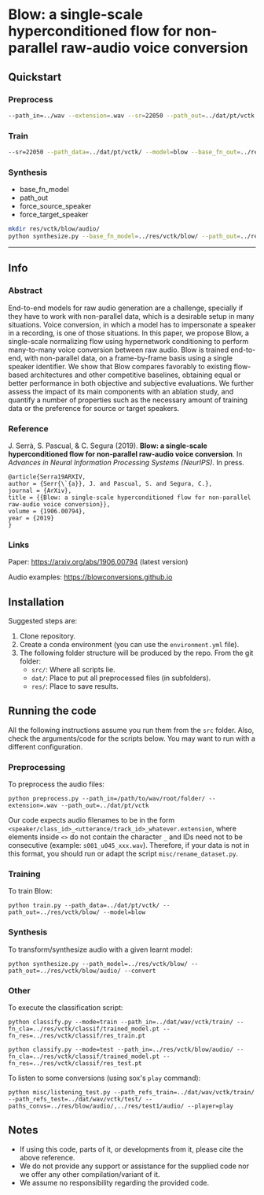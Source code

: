 # Blow: a single-scale hyperconditioned flow for non-parallel raw-audio voice conversion

## Quickstart

### Preprocess
```sh
--path_in=../wav --extension=.wav --sr=22050 --path_out=../dat/pt/vctk
```

### Train
```sh
--sr=22050 --path_data=../dat/pt/vctk/ --model=blow --base_fn_out=../res/vctk/blow/ --sbatch=20
```

### Synthesis
- base_fn_model
- path_out
- force_source_speaker
- force_target_speaker

```sh
mkdir res/vctk/blow/audio/
python synthesize.py --base_fn_model=../res/vctk/blow/ --path_out=../res/vctk/blow/audio/ --convert --force_source_speaker=s001 --force_target_speaker=s002
```

---

## Info

### Abstract

End-to-end models for raw audio generation are a challenge, specially if they have to work with non-parallel data, which is a desirable setup in many situations. Voice conversion, in which a model has to impersonate a speaker in a recording, is one of those situations. In this paper, we propose Blow, a single-scale normalizing flow using hypernetwork conditioning to perform many-to-many voice conversion between raw audio. Blow is trained end-to-end, with non-parallel data, on a frame-by-frame basis using a single speaker identifier. We show that Blow compares favorably to existing flow-based architectures and other competitive baselines, obtaining equal or better performance in both objective and subjective evaluations. We further assess the impact of its main components with an ablation study, and quantify a number of properties such as the necessary amount of training data or the preference for source or target speakers.

### Reference

J. Serrà, S. Pascual, & C. Segura (2019). **Blow: a single-scale hyperconditioned flow for non-parallel raw-audio voice conversion**. In _Advances in Neural Information Processing Systems (NeurIPS)_. In press.

```
@article{Serra19ARXIV,
author = {Serr{\`{a}}, J. and Pascual, S. and Segura, C.},
journal = {ArXiv},
title = {{Blow: a single-scale hyperconditioned flow for non-parallel raw-audio voice conversion}},
volume = {1906.00794},
year = {2019}
}
```

### Links

Paper: https://arxiv.org/abs/1906.00794 (latest version)

Audio examples: https://blowconversions.github.io

## Installation

Suggested steps are:

1. Clone repository.
1. Create a conda environment (you can use the `environment.yml` file).
1. The following folder structure will be produced by the repo. From the git folder:
    - `src/`: Where all scripts lie.
    - `dat/`: Place to put all preprocessed files (in subfolders).
    - `res/`: Place to save results.

## Running the code

All the following instructions assume you run them from the `src` folder. 
Also, check the arguments/code for the scripts below. You may want to run with a different configuration.

### Preprocessing

To preprocess the audio files:
```
python preprocess.py --path_in=/path/to/wav/root/folder/ --extension=.wav --path_out=../dat/pt/vctk
```
Our code expects audio filenames to be in the form `<speaker/class_id>_<utterance/track_id>_whatever.extension`, 
where elements inside `<>` do not contain the character `_` and IDs need not to be consecutive (example: `s001_u045_xxx.wav`). 
Therefore, if your data is not in this format, you should run or adapt the script `misc/rename_dataset.py`.

### Training

To train Blow:
```
python train.py --path_data=../dat/pt/vctk/ --path_out=../res/vctk/blow/ --model=blow
```

### Synthesis

To transform/synthesize audio with a given learnt model:
```
python synthesize.py --path_model=../res/vctk/blow/ --path_out=../res/vctk/blow/audio/ --convert
```

### Other

To execute the classification script:
```
python classify.py --mode=train --path_in=../dat/wav/vctk/train/ --fn_cla=../res/vctk/classif/trained_model.pt --fn_res=../res/vctk/classif/res_train.pt

python classify.py --mode=test --path_in=../res/vctk/blow/audio/ --fn_cla=../res/vctk/classif/trained_model.pt --fn_res=../res/vctk/classif/res_test.pt
```

To listen to some conversions (using sox's `play` command):
```
python misc/listening_test.py --path_refs_train=../dat/wav/vctk/train/ --path_refs_test=../dat/wav/vctk/test/ --paths_convs=../res/blow/audio/,../res/test1/audio/ --player=play
```

## Notes

- If using this code, parts of it, or developments from it, please cite the above reference.
- We do not provide any support or assistance for the supplied code nor we offer any other compilation/variant of it.
- We assume no responsibility regarding the provided code.

